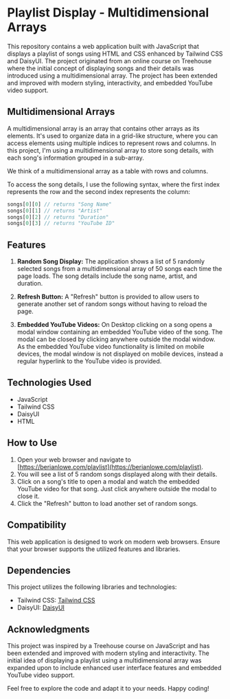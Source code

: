 # Playlist Display - Multidimensional Arrays

This repository contains a web application built with JavaScript that displays a playlist of songs using HTML and CSS enhanced by Tailwind CSS and DaisyUI. The project originated from an online course on Treehouse where the initial concept of displaying songs and their details was introduced using a multidimensional array. The project has been extended and improved with modern styling, interactivity, and embedded YouTube video support.

## Multidimensional Arrays
A multidimensional array is an array that contains other arrays as its elements. It's used to organize data in a grid-like structure, where you can access elements using multiple indices to represent rows and columns. In this project, I'm using a multidimensional array to store song details, with each song's information grouped in a sub-array.

We think of a multidimensional array as a table with rows and columns.

To access the song details, I use the following syntax, where the first index represents the row and the second index represents the column:

```javascript 
songs[0][0] // returns "Song Name"
songs[0][1] // returns "Artist"
songs[0][2] // returns "Duration"
songs[0][3] // returns "YouTube ID"
```


## Features

1. **Random Song Display:** The application shows a list of 5 randomly selected songs from a multidimensional array of 50 songs each time the page loads. The song details include the song name, artist, and duration.

2. **Refresh Button:** A "Refresh" button is provided to allow users to generate another set of random songs without having to reload the page.

3. **Embedded YouTube Videos:** On Desktop clicking on a song opens a modal window containing an embedded YouTube video of the song. The modal can be closed by clicking anywhere outside the modal window. As the embedded YouTube video functionality is limited on mobile devices, the modal window is not displayed on mobile devices, instead a regular hyperlink to the YouTube video is provided.

## Technologies Used

- JavaScript
- Tailwind CSS
- DaisyUI
- HTML

## How to Use

1. Open your web browser and navigate to [https://berianlowe.com/playlist](https://berianlowe.com/playlist).
2. You will see a list of 5 random songs displayed along with their details.
3. Click on a song's title to open a modal and watch the embedded YouTube video for that song. Just click anywhere outside the modal to close it.
4. Click the "Refresh" button to load another set of random songs.

## Compatibility

This web application is designed to work on modern web browsers. Ensure that your browser supports the utilized features and libraries.

## Dependencies

This project utilizes the following libraries and technologies:

- Tailwind CSS: [Tailwind CSS](https://tailwindcss.com/)
- DaisyUI: [DaisyUI](https://daisyui.com/)

## Acknowledgments

This project was inspired by a Treehouse course on JavaScript and has been extended and improved with modern styling and interactivity. The initial idea of displaying a playlist using a multidimensional array was expanded upon to include enhanced user interface features and embedded YouTube video support.

Feel free to explore the code and adapt it to your needs. Happy coding!
